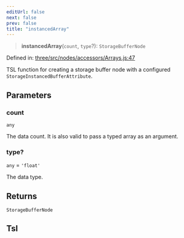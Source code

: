 ```yaml
---
editUrl: false
next: false
prev: false
title: "instancedArray"
---
```


> **instancedArray**(`count`, `type`?): `StorageBufferNode`

Defined in: [three/src/nodes/accessors/Arrays.js:47](https://github.com/DefinitelyMaybe/three-i18n/blob/fa57b79433d1c349ffb23a78727299c8d4190136/three/src/nodes/accessors/Arrays.js#L47)

TSL function for creating a storage buffer node with a configured `StorageInstancedBufferAttribute`.

## Parameters

### count

`any`

The data count. It is also valid to pass a typed array as an argument.

### type?

`any` = `'float'`

The data type.

## Returns

`StorageBufferNode`

## Tsl
